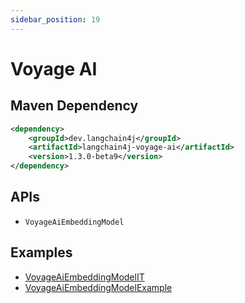 ```yaml
---
sidebar_position: 19
---
```


# Voyage AI

## Maven Dependency

```xml
<dependency>
    <groupId>dev.langchain4j</groupId>
    <artifactId>langchain4j-voyage-ai</artifactId>
    <version>1.3.0-beta9</version>
</dependency>
```

## APIs

- `VoyageAiEmbeddingModel`


## Examples

- [VoyageAiEmbeddingModelIT](https://github.com/langchain4j/langchain4j/blob/main/langchain4j-voyage-ai/src/test/java/dev/langchain4j/model/voyageai/VoyageAiEmbeddingModelIT.java)
- [VoyageAiEmbeddingModelExample](https://github.com/langchain4j/langchain4j-examples/blob/main/voyage-ai-examples/src/main/java/VoyageAiEmbeddingModelExample.java)
